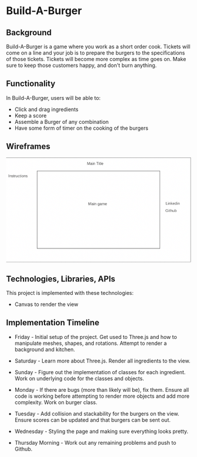 # Build-A-Burger

## Background
Build-A-Burger is a game where you work as a short order cook. Tickets will come on a line and your job is to prepare the burgers to the specifications of those tickets. Tickets will become more complex as time goes on. Make sure to keep those customers happy, and don't burn anything.

## Functionality
In Build-A-Burger, users will be able to: 

* Click and drag ingredients
* Keep a score
* Assemble a Burger of any combination
* Have some form of timer on the cooking of the burgers

## Wireframes
<img src="./img/wireframe.png"/>

## Technologies, Libraries, APIs
This project is implemented with these technologies:
* Canvas to render the view


## Implementation Timeline
* Friday - Initial setup of the project. Get used to Three.js and how to manipulate meshes, shapes, and rotations. Attempt to render a background and kitchen.

* Saturday - Learn more about Three.js. Render all ingredients to the view.

* Sunday - Figure out the implementation of classes for each ingredient. Work on underlying code for the classes and objects.

* Monday - If there are bugs (more than likely will be), fix them. Ensure all code is working before attempting to render more objects and add more complexity. Work on burger class.

* Tuesday - Add collision and stackability for the burgers on the view. Ensure scores can be updated and that burgers can be sent out.

* Wednesday - Styling the page and making sure everything looks pretty.

* Thursday Morning - Work out any remaining problems and push to Github.